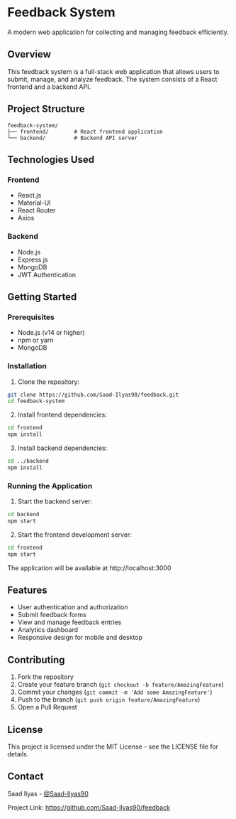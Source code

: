 # Feedback System

A modern web application for collecting and managing feedback efficiently.

## Overview

This feedback system is a full-stack web application that allows users to submit, manage, and analyze feedback. The system consists of a React frontend and a backend API.

## Project Structure

```
feedback-system/
├── frontend/        # React frontend application
└── backend/         # Backend API server
```

## Technologies Used

### Frontend
- React.js
- Material-UI
- React Router
- Axios

### Backend
- Node.js
- Express.js
- MongoDB
- JWT Authentication

## Getting Started

### Prerequisites
- Node.js (v14 or higher)
- npm or yarn
- MongoDB

### Installation

1. Clone the repository:
```bash
git clone https://github.com/Saad-Ilyas90/feedback.git
cd feedback-system
```

2. Install frontend dependencies:
```bash
cd frontend
npm install
```

3. Install backend dependencies:
```bash
cd ../backend
npm install
```

### Running the Application

1. Start the backend server:
```bash
cd backend
npm start
```

2. Start the frontend development server:
```bash
cd frontend
npm start
```

The application will be available at http://localhost:3000

## Features

- User authentication and authorization
- Submit feedback forms
- View and manage feedback entries
- Analytics dashboard
- Responsive design for mobile and desktop

## Contributing

1. Fork the repository
2. Create your feature branch (`git checkout -b feature/AmazingFeature`)
3. Commit your changes (`git commit -m 'Add some AmazingFeature'`)
4. Push to the branch (`git push origin feature/AmazingFeature`)
5. Open a Pull Request

## License

This project is licensed under the MIT License - see the LICENSE file for details.

## Contact

Saad Ilyas - [@Saad-Ilyas90](https://github.com/Saad-Ilyas90)

Project Link: https://github.com/Saad-Ilyas90/feedback
